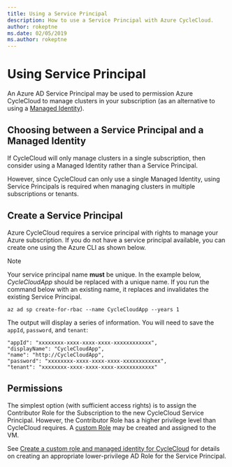 ```yaml
---
title: Using a Service Principal
description: How to use a Service Principal with Azure CycleCloud.
author: rokeptne
ms.date: 02/05/2019
ms.author: rokeptne
---
```


# Using Service Principal 

An Azure AD Service Principal may be used to permission Azure CycleCloud to manage clusters in your subscription (as an alternative to using a [Managed Identity](managed-identities.md)).  


## Choosing between a Service Principal and a Managed Identity

If CycleCloud will only manage clusters in a single subscription, then consider using a Managed Identity rather than a Service Principal.

However, since CycleCloud can only use a single Managed Identity, using Service Principals is required when managing clusters in multiple subscriptions or tenants.

## Create a Service Principal

Azure CycleCloud requires a service principal with rights to manage your Azure subscription. If you do not have a service principal available, you can create one using the Azure CLI as shown below.

> [!NOTE]
> Your service principal name **must** be unique.  In the example below, *CycleCloudApp* should be replaced with a unique name.
> If you run the command below with an existing name, it replaces and invalidates the existing Service Principal.

```azurecli-interactive
az ad sp create-for-rbac --name CycleCloudApp --years 1
```

The output will display a series of information. You will need to save the `appId`, `password`, and `tenant`:

``` output
"appId": "xxxxxxxx-xxxx-xxxx-xxxx-xxxxxxxxxxxx",
"displayName": "CycleCloudApp",
"name": "http://CycleCloudApp",
"password": "xxxxxxxx-xxxx-xxxx-xxxx-xxxxxxxxxxxx",
"tenant": "xxxxxxxx-xxxx-xxxx-xxxx-xxxxxxxxxxxx"
```


## Permissions

The simplest option (with sufficient access rights) is to assign the Contributor Role for the Subscription to the new CycleCloud Service Principal.
However, the Contributor Role has a higher privilege level than CycleCloud requires.  A [custom Role](https://docs.microsoft.com/azure/role-based-access-control/custom-roles) may be created and assigned to the VM.

See [Create a custom role and managed identity for CycleCloud](managed-identities.md) for details on creating an appropriate lower-privilege AD Role for the Service Principal.


